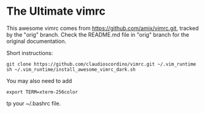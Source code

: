 # The Ultimate vimrc

This awesome vimrc comes from https://github.com/amix/vimrc.git, tracked by the "orig" branch.
Check the README.md file in "orig" branch for the original documentation.

Short instructions:

	git clone https://github.com/claudioscordino/vimrc.git ~/.vim_runtime
	sh ~/.vim_runtime/install_awesome_vimrc_dark.sh

You may also need to add

	export TERM=xterm-256color

tp your ~/.bashrc file.

